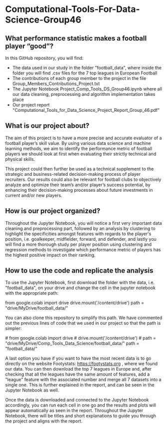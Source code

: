 # Computational-Tools-For-Data-Science-Group46
## What performance statistic makes a football player “good”?

In this GitHub repository, you will find:
- The data used in our study in the folder "football_data", where inside the folder you will find .csv files for the 7 top leagues in European Football
- The contributions of each group member to the project in the file Group_Members_Contributions_Project.txt
- The Jupyter Notebook Project_Comp_Tools_DS_Group46.ipynb where all our data cleaning, preprocessing and algorithm implementation takes place
- Our project report "Computational_Tools_for_Data_Science_Project_Report_Group_46.pdf"

## What is our project about?
The aim of this project is to have a more precise and accurate evaluator of a football player’s skill value. By using various data science and machine learning methods, we aim to identify the performance metric of football players we should look at first when evaluating their strictly technical and physical skills. 

This project could then further be used as a technical supplement to the strategic and business-related decision-making process of player recruiters. Our results could also be relevant for football clubs to objectively analyze and optimize their team’s and/or player’s success potential, by enhancing their decision-making processes about future investments in current and/or new players.

## How is our project organized?
Throughout the Jupyter Notebook, you will notice a first very important data cleaning and preprocessing part, followed by an analysis by clustering to highlight the specificities amongst features with regards to the player's position, i.e. goalkeeper, midfielder, forward, and defender, and lastly you will find a more thorough study per player position using clustering and regression methods to investigate which performance metric of players has the highest positive impact on their ranking.

## How to use the code and replicate the analysis
To use the Jupyter Notebook, first download the folder with the data, i.e. "football_data", on your drive and change the cell in the jupyter notebook with the appropriate path:

from google.colab import drive
drive.mount('/content/drive')
path = "drive/MyDrive/football_data/"

You can also clone this repository to simplify this path. We have commented out the previous lines of code that we used in our project so that the path is simpler:

\# from google.colab import drive
\# drive.mount('/content/drive')
\# path = "drive/MyDrive/Comp_Tools_Data_Science/football_data/"
path = "football_data/"

A last option you have if you want to have the most recent data is to go directly on the website Footystats: https://footystats.org , where we found our data. You can then download the top 7 leagues in Europe and, after checking that all the leagues have the same amount of features, add a "league" feature with the associated number and merge all 7 datasets into a single one. This is further explained in the report, and can be seen in the Jupyter Notebook as well.

Once the data is downloaded and connected to the Jupyter Notebook accordingly, you can run each cell in one go and the results and plots will appear automatically as seen in the report. Throughout the Jupyter Notebook, there will be titles and short explanations to guide you through the project and aligns with the report.
